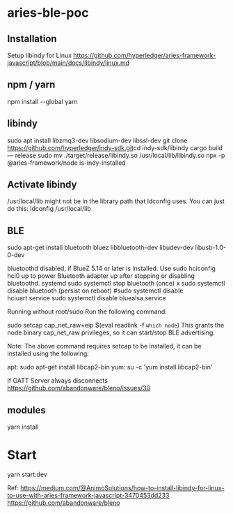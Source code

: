 # aries-ble-poc
## Installation
Setup libindy for Linux
https://github.com/hyperledger/aries-framework-javascript/blob/main/docs/libindy/linux.md

## npm / yarn
npm install --global yarn

##  libindy
sudo apt install libzmq3-dev libsodium-dev libssl-dev
git clone https://github.com/hyperledger/indy-sdk.git
​cd indy-sdk/libindy
cargo build — release
sudo mv ./target/release/libindy.so /usr/local/lib/libindy.so
npx -p @aries-framework/node is-indy-installed

## Activate libindy
/usr/local/lib might not be in the library path that ldconfig uses. You can just do this:
ldconfig /usr/local/lib

## BLE
sudo apt-get install bluetooth bluez libbluetooth-dev libudev-dev libusb-1.0-0-dev

bluetoothd disabled, if BlueZ 5.14 or later is installed. Use sudo hciconfig hci0 up to power Bluetooth adapter up after stopping or disabling bluetoothd.
systemd
sudo systemctl stop bluetooth (once) x
sudo systemctl disable bluetooth (persist on reboot)
#sudo systemctl disable hciuart.service
sudo systemctl disable bluealsa.service


Running without root/sudo
Run the following command:

sudo setcap cap_net_raw+eip $(eval readlink -f `which node`)
This grants the node binary cap_net_raw privileges, so it can start/stop BLE advertising.

Note: The above command requires setcap to be installed, it can be installed using the following:

apt: sudo apt-get install libcap2-bin
yum: su -c \'yum install libcap2-bin\'

If GATT Server always disconnects
https://github.com/abandonware/bleno/issues/30

## modules
yarn install

# Start
yarn start:dev



Ref:
https://medium.com/@AnimoSolutions/how-to-install-libindy-for-linux-to-use-with-aries-framework-javascript-3470453dd233
https://github.com/abandonware/bleno